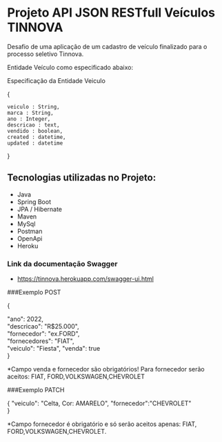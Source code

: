 # Projeto API JSON RESTfull Veículos TINNOVA
Desafio de uma aplicação de um cadastro de veículo finalizado para o processo seletivo Tinnova.

Entidade Veículo como especificado abaixo:

Especificação da Entidade Veiculo

{

    veiculo : String,    
    marca : String,    
    ano : Integer,    
    descricao : text,    
    vendido : boolean,    
    created : datetime,    
    updated : datetime
    
}


## Tecnologias utilizadas no Projeto:

  -  Java
  -  Spring Boot
  -  JPA / Hibernate
  -  Maven
  -  MySql
  -  Postman
  -  OpenApi
  -  Heroku
  ### Link da documentação Swagger
  - https://tinnova.herokuapp.com/swagger-ui.html
  
  ###Exemplo POST
  
  {
  
  "ano": 2022,  
  "descricao": "R$25.000",  
  "fornecedor": "ex.FORD",  
  "fornecedores": "FIAT",  
  "veiculo": "Fiesta",
  "venda": true  
}

*Campo venda e fornecedor são obrigatórios!
Para fornecedor serão aceitos: FIAT, FORD,VOLKSWAGEN,CHEVROLET

  ###Exemplo PATCH

{       "veiculo": "Celta, Cor: AMARELO",
        "fornecedor":"CHEVROLET"       
}

*Campo fornecedor é obrigatório e só serão aceitos apenas: FIAT, FORD,VOLKSWAGEN,CHEVROLET.
